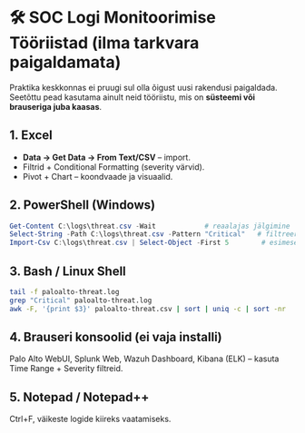 # 🛠️ SOC Logi Monitoorimise Tööriistad (ilma tarkvara paigaldamata)

Praktika keskkonnas ei pruugi sul olla õigust uusi rakendusi paigaldada.  
Seetõttu pead kasutama ainult neid tööriistu, mis on **süsteemi või brauseriga juba kaasas**.

## 1. Excel
- **Data → Get Data → From Text/CSV** – import.  
- Filtrid + Conditional Formatting (severity värvid).  
- Pivot + Chart – koondvaade ja visuaalid.

## 2. PowerShell (Windows)
```powershell
Get-Content C:\logs\threat.csv -Wait            # reaalajas jälgimine
Select-String -Path C:\logs\threat.csv -Pattern "Critical"   # filtreeri
Import-Csv C:\logs\threat.csv | Select-Object -First 5        # esimesed 5
```
## 3. Bash / Linux Shell
```bash
tail -f paloalto-threat.log
grep "Critical" paloalto-threat.log
awk -F, '{print $3}' paloalto-threat.csv | sort | uniq -c | sort -nr
```
## 4. Brauseri konsoolid (ei vaja installi)
Palo Alto WebUI, Splunk Web, Wazuh Dashboard, Kibana (ELK) – kasuta Time Range + Severity filtreid.
## 5. Notepad / Notepad++
Ctrl+F, väikeste logide kiireks vaatamiseks.
